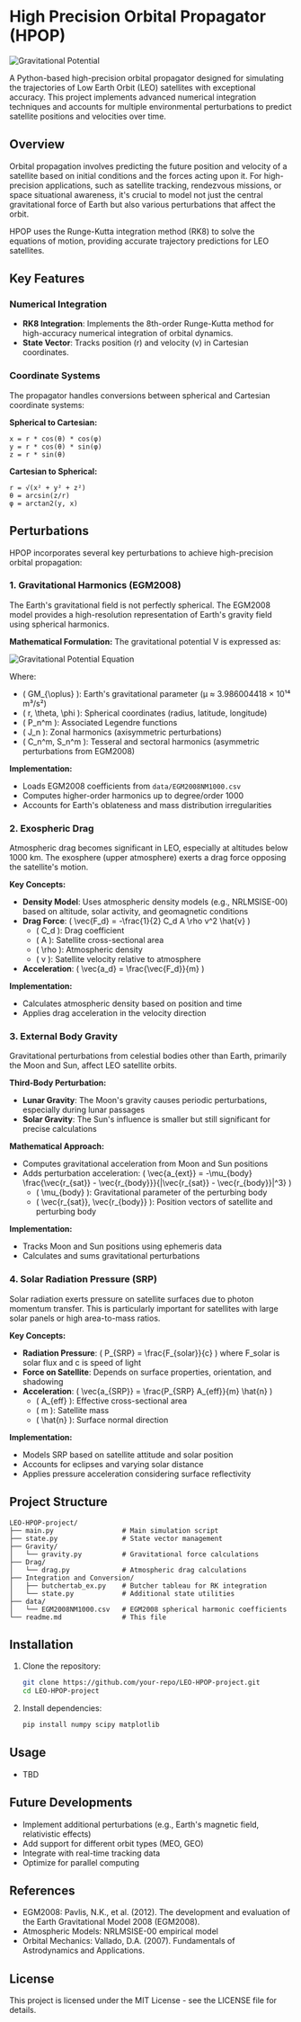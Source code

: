 # High Precision Orbital Propagator (HPOP)

![Gravitational Potential](https://latex.codecogs.com/svg.latex?-\frac{GM_{\oplus}}{r}%20+%20\sum_{n=2}^{N_z}%20\frac{J_n%20P_n^{0}(\cos\theta)}{r^{n+1}}%20+%20\sum_{n=2}^{N_t}%20\sum_{m=1}^{n}%20\frac{P_n^{m}(\cos\theta)\,(C_n^m%20\cos(m\phi)%20+%20S_n^m%20\sin(m\phi))}{r^{n+1}})

A Python-based high-precision orbital propagator designed for simulating the trajectories of Low Earth Orbit (LEO) satellites with exceptional accuracy. This project implements advanced numerical integration techniques and accounts for multiple environmental perturbations to predict satellite positions and velocities over time.

## Overview

Orbital propagation involves predicting the future position and velocity of a satellite based on initial conditions and the forces acting upon it. For high-precision applications, such as satellite tracking, rendezvous missions, or space situational awareness, it's crucial to model not just the central gravitational force of Earth but also various perturbations that affect the orbit.

HPOP uses the Runge-Kutta integration method (RK8) to solve the equations of motion, providing accurate trajectory predictions for LEO satellites.

## Key Features

### Numerical Integration
- **RK8 Integration**: Implements the 8th-order Runge-Kutta method for high-accuracy numerical integration of orbital dynamics.
- **State Vector**: Tracks position (r) and velocity (v) in Cartesian coordinates.

### Coordinate Systems
The propagator handles conversions between spherical and Cartesian coordinate systems:

**Spherical to Cartesian:**
```
x = r * cos(θ) * cos(φ)
y = r * cos(θ) * sin(φ)
z = r * sin(θ)
```

**Cartesian to Spherical:**
```
r = √(x² + y² + z²)
θ = arcsin(z/r)
φ = arctan2(y, x)
```

## Perturbations

HPOP incorporates several key perturbations to achieve high-precision orbital propagation:

### 1. Gravitational Harmonics (EGM2008)

The Earth's gravitational field is not perfectly spherical. The EGM2008 model provides a high-resolution representation of Earth's gravity field using spherical harmonics.

**Mathematical Formulation:**
The gravitational potential V is expressed as:

![Gravitational Potential Equation](https://latex.codecogs.com/svg.latex?V%20=%20-\frac{GM_{\oplus}}{r}%20+%20\sum_{n=2}^{N_z}%20\frac{J_n%20P_n^{0}(\cos\theta)}{r^{n+1}}%20+%20\sum_{n=2}^{N_t}%20\sum_{m=1}^{n}%20\frac{P_n^{m}(\cos\theta)\,(C_n^m%20\cos(m\phi)%20+%20S_n^m%20\sin(m\phi))}{r^{n+1}})

Where:
- \( GM_{\oplus} \): Earth's gravitational parameter (μ ≈ 3.986004418 × 10¹⁴ m³/s²)
- \( r, \theta, \phi \): Spherical coordinates (radius, latitude, longitude)
- \( P_n^m \): Associated Legendre functions
- \( J_n \): Zonal harmonics (axisymmetric perturbations)
- \( C_n^m, S_n^m \): Tesseral and sectoral harmonics (asymmetric perturbations from EGM2008)

**Implementation:**
- Loads EGM2008 coefficients from `data/EGM2008NM1000.csv`
- Computes higher-order harmonics up to degree/order 1000
- Accounts for Earth's oblateness and mass distribution irregularities

### 2. Exospheric Drag

Atmospheric drag becomes significant in LEO, especially at altitudes below 1000 km. The exosphere (upper atmosphere) exerts a drag force opposing the satellite's motion.

**Key Concepts:**
- **Density Model**: Uses atmospheric density models (e.g., NRLMSISE-00) based on altitude, solar activity, and geomagnetic conditions
- **Drag Force**: \( \vec{F_d} = -\frac{1}{2} C_d A \rho v^2 \hat{v} \)
  - \( C_d \): Drag coefficient
  - \( A \): Satellite cross-sectional area
  - \( \rho \): Atmospheric density
  - \( v \): Satellite velocity relative to atmosphere
- **Acceleration**: \( \vec{a_d} = \frac{\vec{F_d}}{m} \)

**Implementation:**
- Calculates atmospheric density based on position and time
- Applies drag acceleration in the velocity direction

### 3. External Body Gravity

Gravitational perturbations from celestial bodies other than Earth, primarily the Moon and Sun, affect LEO satellite orbits.

**Third-Body Perturbation:**
- **Lunar Gravity**: The Moon's gravity causes periodic perturbations, especially during lunar passages
- **Solar Gravity**: The Sun's influence is smaller but still significant for precise calculations

**Mathematical Approach:**
- Computes gravitational acceleration from Moon and Sun positions
- Adds perturbation acceleration: \( \vec{a_{ext}} = -\mu_{body} \frac{\vec{r_{sat}} - \vec{r_{body}}}{|\vec{r_{sat}} - \vec{r_{body}}|^3} \)
  - \( \mu_{body} \): Gravitational parameter of the perturbing body
  - \( \vec{r_{sat}}, \vec{r_{body}} \): Position vectors of satellite and perturbing body

**Implementation:**
- Tracks Moon and Sun positions using ephemeris data
- Calculates and sums gravitational perturbations

### 4. Solar Radiation Pressure (SRP)

Solar radiation exerts pressure on satellite surfaces due to photon momentum transfer. This is particularly important for satellites with large solar panels or high area-to-mass ratios.

**Key Concepts:**
- **Radiation Pressure**: \( P_{SRP} = \frac{F_{solar}}{c} \) where F_solar is solar flux and c is speed of light
- **Force on Satellite**: Depends on surface properties, orientation, and shadowing
- **Acceleration**: \( \vec{a_{SRP}} = \frac{P_{SRP} A_{eff}}{m} \hat{n} \)
  - \( A_{eff} \): Effective cross-sectional area
  - \( m \): Satellite mass
  - \( \hat{n} \): Surface normal direction

**Implementation:**
- Models SRP based on satellite attitude and solar position
- Accounts for eclipses and varying solar distance
- Applies pressure acceleration considering surface reflectivity

## Project Structure

```
LEO-HPOP-project/
├── main.py                 # Main simulation script
├── state.py                # State vector management
├── Gravity/
│   └── gravity.py          # Gravitational force calculations
├── Drag/
│   └── drag.py             # Atmospheric drag calculations
├── Integration and Conversion/
│   ├── butchertab_ex.py    # Butcher tableau for RK integration
│   └── state.py            # Additional state utilities
├── data/
│   └── EGM2008NM1000.csv   # EGM2008 spherical harmonic coefficients
└── readme.md               # This file
```

## Installation

1. Clone the repository:
   ```bash
   git clone https://github.com/your-repo/LEO-HPOP-project.git
   cd LEO-HPOP-project
   ```

2. Install dependencies:
   ```bash
   pip install numpy scipy matplotlib
   ```

## Usage
 - TBD

## Future Developments

- Implement additional perturbations (e.g., Earth's magnetic field, relativistic effects)
- Add support for different orbit types (MEO, GEO)
- Integrate with real-time tracking data
- Optimize for parallel computing

## References

- EGM2008: Pavlis, N.K., et al. (2012). The development and evaluation of the Earth Gravitational Model 2008 (EGM2008).
- Atmospheric Models: NRLMSISE-00 empirical model
- Orbital Mechanics: Vallado, D.A. (2007). Fundamentals of Astrodynamics and Applications.

## License

This project is licensed under the MIT License - see the LICENSE file for details.